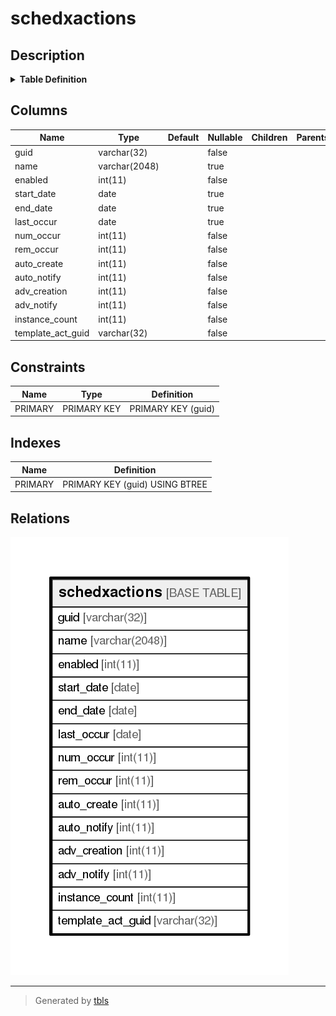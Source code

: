 # schedxactions

## Description

<details>
<summary><strong>Table Definition</strong></summary>

```sql
CREATE TABLE `schedxactions` (
  `guid` varchar(32) NOT NULL,
  `name` varchar(2048) DEFAULT NULL,
  `enabled` int(11) NOT NULL,
  `start_date` date DEFAULT NULL,
  `end_date` date DEFAULT NULL,
  `last_occur` date DEFAULT NULL,
  `num_occur` int(11) NOT NULL,
  `rem_occur` int(11) NOT NULL,
  `auto_create` int(11) NOT NULL,
  `auto_notify` int(11) NOT NULL,
  `adv_creation` int(11) NOT NULL,
  `adv_notify` int(11) NOT NULL,
  `instance_count` int(11) NOT NULL,
  `template_act_guid` varchar(32) NOT NULL,
  PRIMARY KEY (`guid`)
) ENGINE=InnoDB DEFAULT CHARSET=utf8
```

</details>

## Columns

| Name              | Type          | Default | Nullable | Children | Parents | Comment |
| ----------------- | ------------- | ------- | -------- | -------- | ------- | ------- |
| guid              | varchar(32)   |         | false    |          |         |         |
| name              | varchar(2048) |         | true     |          |         |         |
| enabled           | int(11)       |         | false    |          |         |         |
| start_date        | date          |         | true     |          |         |         |
| end_date          | date          |         | true     |          |         |         |
| last_occur        | date          |         | true     |          |         |         |
| num_occur         | int(11)       |         | false    |          |         |         |
| rem_occur         | int(11)       |         | false    |          |         |         |
| auto_create       | int(11)       |         | false    |          |         |         |
| auto_notify       | int(11)       |         | false    |          |         |         |
| adv_creation      | int(11)       |         | false    |          |         |         |
| adv_notify        | int(11)       |         | false    |          |         |         |
| instance_count    | int(11)       |         | false    |          |         |         |
| template_act_guid | varchar(32)   |         | false    |          |         |         |

## Constraints

| Name    | Type        | Definition         |
| ------- | ----------- | ------------------ |
| PRIMARY | PRIMARY KEY | PRIMARY KEY (guid) |

## Indexes

| Name    | Definition                     |
| ------- | ------------------------------ |
| PRIMARY | PRIMARY KEY (guid) USING BTREE |

## Relations

![er](schedxactions.png)

---

> Generated by [tbls](https://github.com/k1LoW/tbls)
